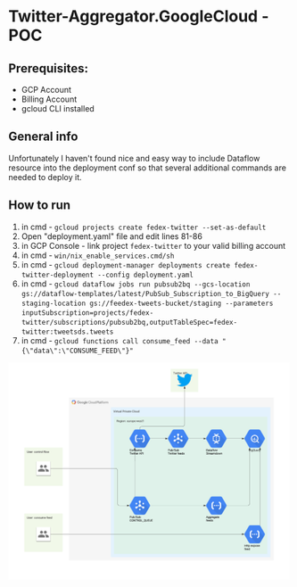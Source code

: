 # Twitter-Aggregator.GoogleCloud - POC


## Prerequisites:
- GCP Account
- Billing Account
- gcloud CLI installed

## General info
Unfortunately I haven't found nice and easy way to include Dataflow resource into the deployment conf so that several additional commands are needed to deploy it.

## How to run

1) in cmd - ```gcloud projects create fedex-twitter --set-as-default```
2) Open "deployment.yaml" file and edit lines 81-86
2) in GCP Console - link project ```fedex-twitter``` to your valid billing account
4) in cmd - ```win/nix_enable_services.cmd/sh```
4) in cmd - ```gcloud deployment-manager deployments create fedex-twitter-deployment --config deployment.yaml```
5) in cmd - ```gcloud dataflow jobs run pubsub2bq --gcs-location gs://dataflow-templates/latest/PubSub_Subscription_to_BigQuery --staging-location gs://feedex-tweets-bucket/staging --parameters inputSubscription=projects/fedex-twitter/subscriptions/pubsub2bq,outputTableSpec=fedex-twitter:tweetsds.tweets```
6) in cmd - ```gcloud functions call consume_feed --data "{\"data\":\"CONSUME_FEED\"}"```


![Screenshot](Twitter-consumer.png)